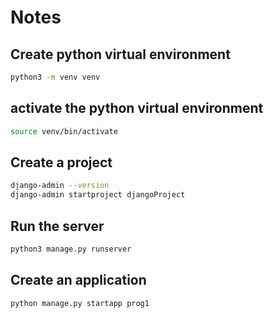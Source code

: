 # Notes

## Create python virtual environment
```bash
python3 -m venv venv
```

## activate the python virtual environment
```bash
source venv/bin/activate
```

## Create a project
```bash
django-admin --version
django-admin startproject djangoProject
```
## Run the server
```python
python3 manage.py runserver 
```

## Create an application
```python
python manage.py startapp prog1
```
